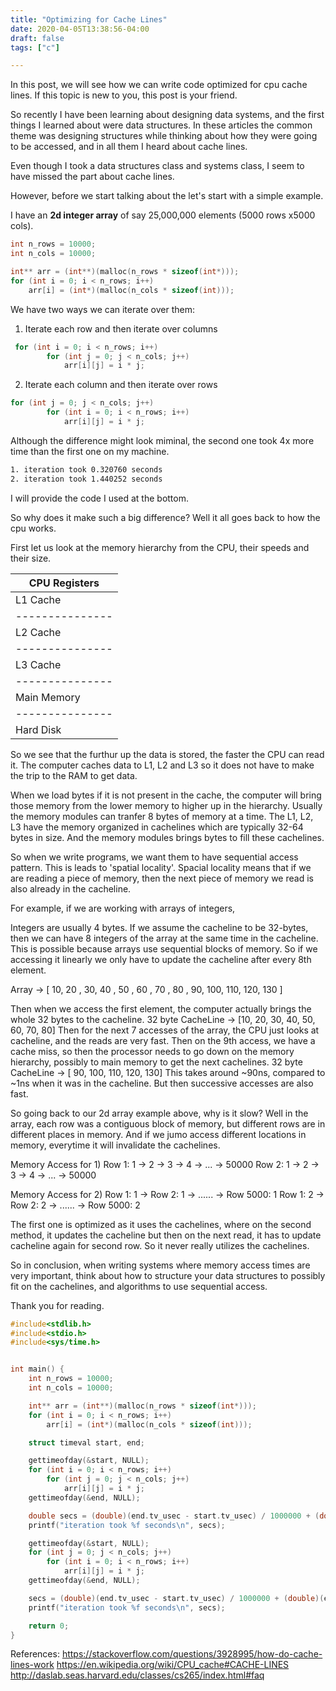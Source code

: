 ```yaml
---
title: "Optimizing for Cache Lines"
date: 2020-04-05T13:38:56-04:00
draft: false
tags: ["c"]

---
```



In this post, we will see how we can write code optimized for cpu cache lines. If this topic is new to you, this post is your friend.



So recently I have been learning about designing data systems, and the first things I learned about were data structures. In these articles the common theme was designing structures while thinking about how they were going to be accessed, and in all them I heard about cache lines.

Even though I took a data structures class and systems class, I seem to have missed the part about cache lines.

However, before we start talking about the let's start with a simple example.

I have an **2d integer array** of say 25,000,000 elements (5000 rows x5000 cols).



```c
int n_rows = 10000;	
int n_cols = 10000;

int** arr = (int**)(malloc(n_rows * sizeof(int*)));
for (int i = 0; i < n_rows; i++)
    arr[i] = (int*)(malloc(n_cols * sizeof(int)));

```

We have two ways we can iterate over them:

1. Iterate each row and then iterate over columns

```c
 for (int i = 0; i < n_rows; i++)
        for (int j = 0; j < n_cols; j++)
            arr[i][j] = i * j;
```

2. Iterate each column and then iterate over rows

```c
for (int j = 0; j < n_cols; j++)
        for (int i = 0; i < n_rows; i++)
            arr[i][j] = i * j;

```



Although the difference might look miminal, the second one took 4x more time than the first one on my machine.

```bash
1. iteration took 0.320760 seconds
2. iteration took 1.440252 seconds
```

I will provide the code I used at the bottom.

So why does it make such a big difference? Well it all goes back to how the cpu works.

First let us look at the memory hierarchy from the CPU, their speeds and their size.

| CPU Registers |
|---------------|
| L1 Cache      |       <1ns, ~10KB
|---------------|
| L2 Cache      |       ~3ns, ~100KB
|---------------|
| L3 Cache      |       ~10ns, ~1MB
|---------------|
| Main Memory   |       ~100ns, ~10GB
|---------------|
| Hard Disk     |       ~1ms, >100GB


So we see that the furthur up the data is stored, the faster the CPU can read it.
The computer caches data to L1, L2 and L3 so it does not have to make the trip to the RAM to get data.

When we load bytes if it is not present in the cache, the computer will bring those memory from the lower memory to higher up in the hierarchy. Usually the memory modules can tranfer 8 bytes of memory at a time. 
The L1, L2, L3 have the memory organized in cachelines which are typically 32-64 bytes in size.
And the memory modules brings bytes to fill these cachelines.

So when we write programs, we want them to have sequential access pattern. This is leads to 'spatial locality'. Spacial locality means that if we are reading a piece of memory, then the next piece of memory we read is also already in the cacheline.

For example, if we are working with arrays of integers,

Integers are usually 4 bytes.
If we assume the cacheline to be 32-bytes, then we can have 8 integers of the array at the same time in the cacheline. This is possible because arrays use sequential blocks of memory.
So if we accessing it linearly we only have to update the cacheline after every 8th element.


Array -> [ 10, 20 , 30, 40 , 50 , 60 , 70 , 80 , 90, 100, 110, 120, 130 ]

Then when we access the first element, the computer actually brings the whole 32 bytes to the cacheline.
32 byte CacheLine -> [10, 20, 30, 40, 50, 60, 70, 80]
Then for the next 7 accesses of the array, the CPU just looks at cacheline, and the reads are very fast.
Then on the 9th access, we have a cache miss, so then the processor needs to go down on the memory hierarchy, possibly to main memory to get the next cachelines.
32 byte CacheLine -> [ 90, 100, 110, 120, 130]
This takes around ~90ns, compared to ~1ns when it was in the cacheline. But then successive accesses are also fast.

So going back to our 2d array example above, why is it slow? Well in the array, each row was a contiguous block of memory, but different rows are in different places in memory. And if we jumo access different locations in memory, everytime it will invalidate the cachelines.

Memory Access for 1)
Row 1: 1 -> 2 -> 3 -> 4 -> ... -> 50000
Row 2: 1 -> 2 -> 3 -> 4 -> ... -> 50000

Memory Access for 2)
Row 1: 1 ->  Row 2: 1 -> ...... -> Row 5000: 1
Row 1: 2 ->  Row 2: 2 -> ...... -> Row 5000: 2

The first one is optimized as it uses the cachelines, where on the second method, it updates the cacheline but then on the next read, it has to update cacheline again for second row. So it never really utilizes the cachelines.

So in conclusion, when writing systems where memory access times are very important, think about how to structure your data structures to possibly fit on the cachelines, and algorithms to use sequential access.

Thank you for reading.

```c
#include<stdlib.h>
#include<stdio.h>
#include<sys/time.h>


int main() {
    int n_rows = 10000;
    int n_cols = 10000;

    int** arr = (int**)(malloc(n_rows * sizeof(int*)));
    for (int i = 0; i < n_rows; i++)
        arr[i] = (int*)(malloc(n_cols * sizeof(int)));

    struct timeval start, end;

    gettimeofday(&start, NULL);
    for (int i = 0; i < n_rows; i++)
        for (int j = 0; j < n_cols; j++)
            arr[i][j] = i * j;
    gettimeofday(&end, NULL);

    double secs = (double)(end.tv_usec - start.tv_usec) / 1000000 + (double)(end.tv_sec - start.tv_sec); 
    printf("iteration took %f seconds\n", secs);

    gettimeofday(&start, NULL);
    for (int j = 0; j < n_cols; j++)
        for (int i = 0; i < n_rows; i++)
            arr[i][j] = i * j;
    gettimeofday(&end, NULL);

    secs = (double)(end.tv_usec - start.tv_usec) / 1000000 + (double)(end.tv_sec - start.tv_sec); 
    printf("iteration took %f seconds\n", secs);

    return 0;
}

```

References:
https://stackoverflow.com/questions/3928995/how-do-cache-lines-work
https://en.wikipedia.org/wiki/CPU_cache#CACHE-LINES
http://daslab.seas.harvard.edu/classes/cs265/index.html#faq
